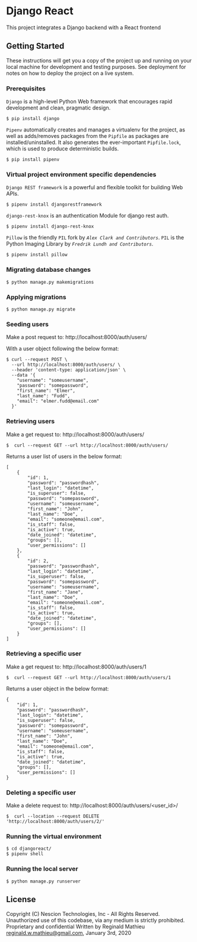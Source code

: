 # Django React

This project integrates a Django backend with a React frontend

## Getting Started

These instructions will get you a copy of the project up and running on your local machine for development and testing purposes. See deployment for notes on how to deploy the project on a live system.

### Prerequisites

`Django` is a high-level Python Web framework that encourages rapid development and clean, pragmatic design.

```
$ pip install django
```

`Pipenv` automatically creates and manages a virtualenv for the project, as
well as adds/removes packages from the `Pipfile` as packages are
installed/uninstalled. It also generates the ever-important
`Pipfile.lock`, which is used to produce deterministic builds.

```
$ pip install pipenv
```
### Virtual project environment specific dependencies 

`Django REST framework` is a powerful and flexible toolkit for building Web APIs.

```
$ pipenv install djangorestframework
```

`django-rest-knox` is an authentication Module for django rest auth.

```
$ pipenv install django-rest-knox
```

`Pillow` is the friendly `PIL` fork by _`Alex Clark and Contributors`_. `PIL` is the Python Imaging Library by _`Fredrik Lundh and Contributors`_.

```
$ pipenv install pillow
```

### Migrating database changes

```
$ python manage.py makemigrations
```

### Applying migrations

```
$ python manage.py migrate
```

### Seeding users

Make a post request to: http://localhost:8000/auth/users/

With a user object following the below format:
```
$ curl --request POST \
  --url http://localhost:8000/auth/users/ \
  --header 'content-type: application/json' \
  --data '{
    "username": "someusername",
    "password": "somepassword",
    "first_name": "Elmer",
    "last_name": "Fudd",
    "email": "elmer.fudd@email.com"
  }'
```

### Retrieving users

Make a get request to: http://localhost:8000/auth/users/

```
$  curl --request GET --url http://localhost:8000/auth/users/
```
Returns a user list of users in the below format:
```
[
    {
        "id": 1,
        "password": "passwordhash",
        "last_login": "datetime",
        "is_superuser": false,
        "password": "somepassword",
        "username": "someusername",
        "first_name": "John",
        "last_name": "Doe",
        "email": "someone@email.com",
        "is_staff": false,
        "is_active": true,
        "date_joined": "datetime",
        "groups": [],
        "user_permissions": []
    },
    {
        "id": 2,
        "password": "passwordhash",
        "last_login": "datetime",
        "is_superuser": false,
        "password": "somepassword",
        "username": "someusername",
        "first_name": "Jane",
        "last_name": "Doe",
        "email": "someone@email.com",
        "is_staff": false,
        "is_active": true,
        "date_joined": "datetime",
        "groups": [],
        "user_permissions": []
    }
]
```


### Retrieving a specific user

Make a get request to: http://localhost:8000/auth/users/1

```
$  curl --request GET --url http://localhost:8000/auth/users/1
```
Returns a user object in the below format:
```
{
    "id": 1,
    "password": "passwordhash",
    "last_login": "datetime",
    "is_superuser": false,
    "password": "somepassword",
    "username": "someusername",
    "first_name": "John",
    "last_name": "Doe",
    "email": "someone@email.com",
    "is_staff": false,
    "is_active": true,
    "date_joined": "datetime",
    "groups": [],
    "user_permissions": []
}
```


### Deleting a specific user

Make a delete request to: http://localhost:8000/auth/users/<user_id>/

```
$  curl --location --request DELETE 'http://localhost:8000/auth/users/2/'
```

### Running the virtual environment

````
$ cd djangoreact/
$ pipenv shell
````

### Running the local server

````
$ python manage.py runserver
````

## License

Copyright (C) Nescion Technologies, Inc - All Rights Reserved.
Unauthorized use of this codebase, via any medium is strictly prohibited.
Proprietary and confidential
Written by Reginald Mathieu <reginald.w.mathieu@gmail.com>, January 3rd, 2020